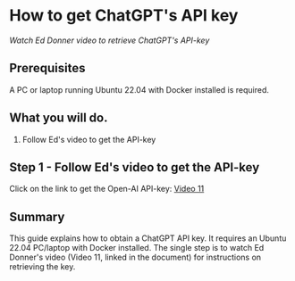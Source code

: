 # How to get ChatGPT's API key

*Watch Ed Donner video to retrieve ChatGPT's API-key* 

## Prerequisites

A PC or laptop running Ubuntu 22.04 with Docker installed is required.

## What you will do.

1. Follow Ed's video to get the API-key

## Step 1 - Follow Ed's video to get the API-key

Click on the link to get the Open-AI API-key: [Video 11](https://www.udemy.com/course/llm-engineering-master-ai-and-large-language-models/learn/lecture/46867735#overview)

## Summary

This guide explains how to obtain a ChatGPT API key.  It requires an Ubuntu 22.04 PC/laptop with Docker installed. The single step is to watch Ed Donner's video (Video 11, linked in the document) for instructions on retrieving the key.
